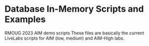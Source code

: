 # Database In-Memory Scripts and Examples

RMOUG 2023 AIM demo scripts
These files are basically the current LiveLabs scripts for AIM (low, medium) and AIM-High labs.
